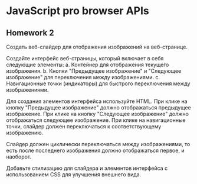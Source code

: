 # JavaScript pro browser APIs 

## Homework 2

Создать веб-слайдер для отображения изображений на веб-странице.

Создайте интерфейс веб-страницы, который включает в себя следующие элементы:
a. Контейнер для отображения текущего изображения.
b. Кнопки "Предыдущее изображение" и "Следующее изображение" для переключения между изображениями.
c. Навигационные точки (индикаторы) для быстрого переключения между изображениями.

Для создания элементов интерфейса используйте HTML.
При клике на кнопку "Предыдущее изображение" должно отображаться предыдущее изображение.
При клике на кнопку "Следующее изображение" должно отображаться следующее изображение.
При клике на навигационные точки, слайдер должен переключаться к соответствующему изображению.

Слайдер должен циклически переключаться между изображениями, то есть после последнего изображения должно отображаться первое, и наоборот.

Добавьте стилизацию для слайдера и элементов интерфейса с использованием CSS для улучшения внешнего вида.
